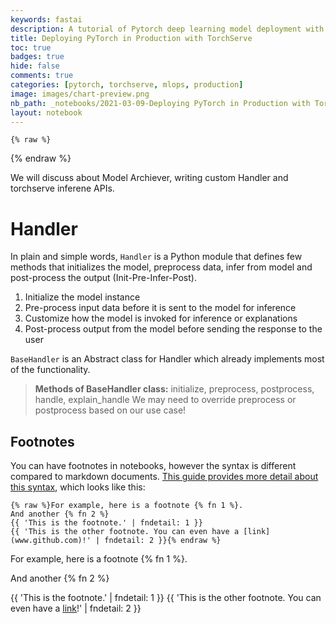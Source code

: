 ```yaml
---
keywords: fastai
description: A tutorial of Pytorch deep learning model deployment with TorchServe
title: Deploying PyTorch in Production with TorchServe
toc: true 
badges: true
hide: false
comments: true
categories: [pytorch, torchserve, mlops, production]
image: images/chart-preview.png
nb_path: _notebooks/2021-03-09-Deploying PyTorch in Production with TorchServe.ipynb
layout: notebook
---
```


<!--
#################################################
### THIS FILE WAS AUTOGENERATED! DO NOT EDIT! ###
#################################################
# file to edit: _notebooks/2021-03-09-Deploying PyTorch in Production with TorchServe.ipynb
-->

<div class="container" id="notebook-container">
        
    {% raw %}
    
<div class="cell border-box-sizing code_cell rendered">

</div>
    {% endraw %}

<div class="cell border-box-sizing text_cell rendered"><div class="inner_cell">
<div class="text_cell_render border-box-sizing rendered_html">
<p>We will discuss about Model Archiever,  writing custom Handler and torchserve inferene APIs.</p>

</div>
</div>
</div>
<div class="cell border-box-sizing text_cell rendered"><div class="inner_cell">
<div class="text_cell_render border-box-sizing rendered_html">
<h1 id="Handler">Handler<a class="anchor-link" href="#Handler"> </a></h1><p>In plain and simple words, <code>Handler</code> is a Python module that defines few methods that initializes the model, preprocess data, infer from model and post-process the output (Init-Pre-Infer-Post).</p>
<ol>
<li>Initialize the model instance</li>
<li>Pre-process input data before it is sent to the model for inference</li>
<li>Customize how the model is invoked for inference or explanations</li>
<li>Post-process output from the model before sending the response to the user</li>
</ol>
<p><code>BaseHandler</code> is an Abstract class for Handler which already implements most of the functionality.</p>
<blockquote><p><strong>Methods of BaseHandler class:</strong> initialize, preprocess, postprocess, handle, explain_handle
We may need to override preprocess or postprocess based on our use case!</p>
</blockquote>

</div>
</div>
</div>
<div class="cell border-box-sizing text_cell rendered"><div class="inner_cell">
<div class="text_cell_render border-box-sizing rendered_html">
<h2 id="Footnotes">Footnotes<a class="anchor-link" href="#Footnotes"> </a></h2><p>You can have footnotes in notebooks, however the syntax is different compared to markdown documents. <a href="https://github.com/fastai/fastpages/blob/master/_fastpages_docs/NOTEBOOK_FOOTNOTES.md">This guide provides more detail about this syntax</a>, which looks like this:</p>

<pre><code>{% raw %}For example, here is a footnote {% fn 1 %}.
And another {% fn 2 %}
{{ 'This is the footnote.' | fndetail: 1 }}
{{ 'This is the other footnote. You can even have a [link](www.github.com)!' | fndetail: 2 }}{% endraw %}</code></pre>
<p>For example, here is a footnote {% fn 1 %}.</p>
<p>And another {% fn 2 %}</p>
<p>{{ 'This is the footnote.' | fndetail: 1 }}
{{ 'This is the other footnote. You can even have a <a href="www.github.com">link</a>!' | fndetail: 2 }}</p>

</div>
</div>
</div>
</div>
 

